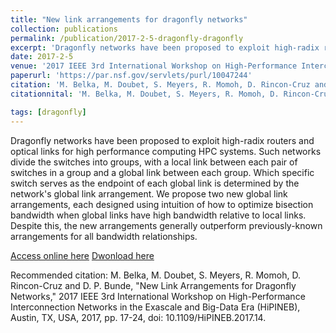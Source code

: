 ```yaml
---
title: "New link arrangements for dragonfly networks"
collection: publications
permalink: /publication/2017-2-5-dragonfly-dragonfly
excerpt: 'Dragonfly networks have been proposed to exploit high-radix routers and optical links for high performance computing HPC systems. Such networks divide the switches into groups, with a local link between each pair of switches in a group and a global link between each group. Which specific switch serves as the endpoint of each global link is determined by the networks global link arrangement. We propose two new global link arrangements, each designed using intuition of how to optimize bisection bandwidth when global links have high bandwidth relative to local links. Despite this, the new arrangements generally outperform previously-known arrangements for all bandwidth relationships.'
date: 2017-2-5
venue: '2017 IEEE 3rd International Workshop on High-Performance Interconnection Networks in the Exascale and Big-Data Era (HiPINEB)'
paperurl: 'https://par.nsf.gov/servlets/purl/10047244'
citation: 'M. Belka, M. Doubet, S. Meyers, R. Momoh, D. Rincon-Cruz and D. P. Bunde, "New Link Arrangements for Dragonfly Networks," 2017 IEEE 3rd International Workshop on High-Performance Interconnection Networks in the Exascale and Big-Data Era (HiPINEB), Austin, TX, USA, 2017, pp. 17-24, doi: 10.1109/HiPINEB.2017.14.'
citationnital: 'M. Belka, M. Doubet, S. Meyers, R. Momoh, D. Rincon-Cruz and D. P. Bunde, "New Link Arrangements for Dragonfly Networks," 2017 IEEE 3rd International Workshop on High-Performance Interconnection Networks in the Exascale and Big-Data Era (HiPINEB), Austin, TX, USA, 2017, pp. 17-24, doi: 10.1109/HiPINEB.2017.14.'

tags: [dragonfly]
---
```


Dragonfly networks have been proposed to exploit high-radix routers and optical links for high performance computing HPC systems. Such networks divide the switches into groups, with a local link between each pair of switches in a group and a global link between each group. Which specific switch serves as the endpoint of each global link is determined by the network's global link arrangement. We propose two new global link arrangements, each designed using intuition of how to optimize bisection bandwidth when global links have high bandwidth relative to local links. Despite this, the new arrangements generally outperform previously-known arrangements for all bandwidth relationships.

[Access online here](https://ieeexplore.ieee.org/abstract/document/7885212) [Dwonload here](https://par.nsf.gov/servlets/purl/10047244) 

Recommended citation: M. Belka, M. Doubet, S. Meyers, R. Momoh, D. Rincon-Cruz and D. P. Bunde, "New Link Arrangements for Dragonfly Networks," 2017 IEEE 3rd International Workshop on High-Performance Interconnection Networks in the Exascale and Big-Data Era (HiPINEB), Austin, TX, USA, 2017, pp. 17-24, doi: 10.1109/HiPINEB.2017.14.
